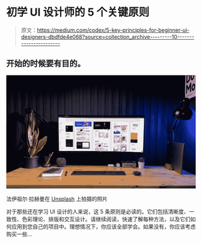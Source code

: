 # 初学 UI 设计师的 5 个关键原则

> 原文：<https://medium.com/codex/5-key-principles-for-beginner-ui-designers-dbdfde4e068?source=collection_archive---------10----------------------->

## 开始的时候要有目的。

![](img/8b410f3ac7491d6da7482d2c18d83bc0.png)

法伊祖尔·拉赫曼在 [Unsplash](https://unsplash.com?utm_source=medium&utm_medium=referral) 上拍摄的照片

对于那些还在学习 UI 设计的人来说，这 5 条原则是必读的。它们包括清晰度、一致性、色彩理论、排版和交互设计。请继续阅读，快速了解每种方法，以及它们如何应用到您自己的项目中。理想情况下，你应该全部学会。如果没有，你应该考虑购买一些…